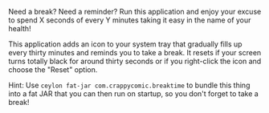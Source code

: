 Need a break? Need a reminder? Run this application and enjoy your excuse to spend X seconds of
every Y minutes taking it easy in the name of your health!

This application adds an icon to your system tray that gradually fills up every thirty minutes and
reminds you to take a break. It resets if your screen turns totally black for around thirty seconds
or if you right-click the icon and choose the "Reset" option.

Hint: Use `ceylon fat-jar com.crappycomic.breaktime` to bundle this thing into a fat JAR that
you can then run on startup, so you don't forget to take a break!
